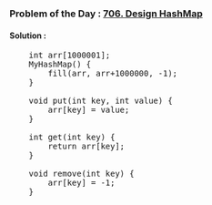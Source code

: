### Problem of the Day : [706. Design HashMap](https://leetcode.com/problems/design-hashmap/)

#### Solution :
<pre>
    int arr[1000001];
    MyHashMap() {
        fill(arr, arr+1000000, -1);
    }
    
    void put(int key, int value) {
        arr[key] = value;
    }
    
    int get(int key) {
        return arr[key];
    }
    
    void remove(int key) {
        arr[key] = -1;
    }
</pre>
